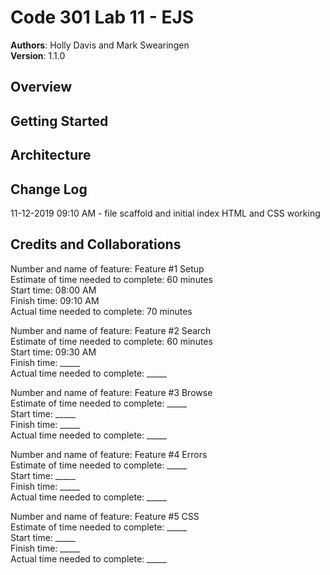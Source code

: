 # Code 301 Lab 11 - EJS  

**Authors**: Holly Davis and Mark Swearingen  
**Version**: 1.1.0
<!-- (increment the patch/fix version number if you make more commits past your first submission) -->

## Overview

<!-- Provide a high level overview of what this application is and why you are building it, beyond the fact that it's an assignment for this class. (i.e. What's your problem domain?) -->

## Getting Started
<!-- What are the steps that a user must take in order to build this app on their own machine and get it running? -->

## Architecture
<!-- Provide a detailed description of the application design. What technologies (languages, libraries, etc) you're using, and any other relevant design information. -->


## Change Log

11-12-2019 09:10 AM - file scaffold and initial index HTML and CSS working

<!-- Use this area to document the iterative changes made to your application as each feature is successfully implemented. Use time stamps. Here's an examples:

01-01-2001 4:59pm - Application now has a fully-functional express server, with a GET route for the location resource.-->

## Credits and Collaborations
<!-- Give credit (and a link) to other people or resources that helped you build this application. -->


Number and name of feature: Feature #1 Setup  
Estimate of time needed to complete: 60 minutes  
Start time: 08:00 AM  
Finish time: 09:10 AM  
Actual time needed to complete: 70 minutes  

Number and name of feature: Feature #2 Search  
Estimate of time needed to complete: 60 minutes  
Start time: 09:30 AM  
Finish time: _____  
Actual time needed to complete: _____  

Number and name of feature: Feature #3 Browse  
Estimate of time needed to complete: _____  
Start time: _____  
Finish time: _____  
Actual time needed to complete: _____  

Number and name of feature: Feature #4 Errors  
Estimate of time needed to complete: _____  
Start time: _____  
Finish time: _____  
Actual time needed to complete: _____  

Number and name of feature: Feature #5 CSS  
Estimate of time needed to complete: _____  
Start time: _____  
Finish time: _____  
Actual time needed to complete: _____  